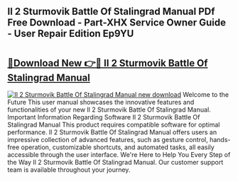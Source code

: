 ## Il 2 Sturmovik Battle Of Stalingrad Manual PDf Free Download - Part-XHX Service Owner Guide - User Repair Edition Ep9YU

# <h2><a href="http://cf12913.oget.top/?id=Il+2+Sturmovik+Battle+Of+Stalingrad+Manual">🔗Download New 👉🔴 Il 2 Sturmovik Battle Of Stalingrad Manual</a></h2>

[![Il 2 Sturmovik Battle Of Stalingrad Manual new download](https://i.imgur.com/5g1atiW.png)](http://cf12913.oget.top/?id=Il+2+Sturmovik+Battle+Of+Stalingrad+Manual)
Welcome to the Future This user manual showcases the innovative features and functionalities of your new Il 2 Sturmovik Battle Of Stalingrad Manual. Important Information Regarding Software Il 2 Sturmovik Battle Of Stalingrad Manual This product requires compatible software for optimal performance. Il 2 Sturmovik Battle Of Stalingrad Manual offers users an impressive collection of advanced features, such as gesture control, hands-free operation, customizable shortcuts, and automated tasks, all easily accessible through the user interface. We're Here to Help You Every Step of the Way Il 2 Sturmovik Battle Of Stalingrad Manual. Our customer support team is available throughout your journey.
